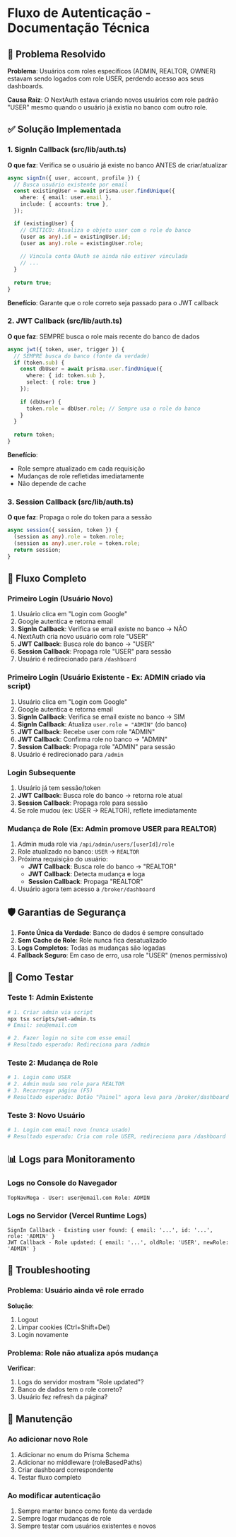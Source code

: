 # Fluxo de Autenticação - Documentação Técnica

## 🔐 Problema Resolvido

**Problema**: Usuários com roles específicos (ADMIN, REALTOR, OWNER) estavam sendo logados com role USER, perdendo acesso aos seus dashboards.

**Causa Raiz**: O NextAuth estava criando novos usuários com role padrão "USER" mesmo quando o usuário já existia no banco com outro role.

## ✅ Solução Implementada

### 1. SignIn Callback (src/lib/auth.ts)

**O que faz**: Verifica se o usuário já existe no banco ANTES de criar/atualizar

```typescript
async signIn({ user, account, profile }) {
  // Busca usuário existente por email
  const existingUser = await prisma.user.findUnique({
    where: { email: user.email },
    include: { accounts: true },
  });

  if (existingUser) {
    // CRÍTICO: Atualiza o objeto user com o role do banco
    (user as any).id = existingUser.id;
    (user as any).role = existingUser.role;
    
    // Vincula conta OAuth se ainda não estiver vinculada
    // ...
  }
  
  return true;
}
```

**Benefício**: Garante que o role correto seja passado para o JWT callback

### 2. JWT Callback (src/lib/auth.ts)

**O que faz**: SEMPRE busca o role mais recente do banco de dados

```typescript
async jwt({ token, user, trigger }) {
  // SEMPRE busca do banco (fonte da verdade)
  if (token.sub) {
    const dbUser = await prisma.user.findUnique({ 
      where: { id: token.sub }, 
      select: { role: true } 
    });
    
    if (dbUser) {
      token.role = dbUser.role; // Sempre usa o role do banco
    }
  }
  
  return token;
}
```

**Benefício**: 
- Role sempre atualizado em cada requisição
- Mudanças de role refletidas imediatamente
- Não depende de cache

### 3. Session Callback (src/lib/auth.ts)

**O que faz**: Propaga o role do token para a sessão

```typescript
async session({ session, token }) {
  (session as any).role = token.role;
  (session as any).user.role = token.role;
  return session;
}
```

## 🔄 Fluxo Completo

### Primeiro Login (Usuário Novo)
1. Usuário clica em "Login com Google"
2. Google autentica e retorna email
3. **SignIn Callback**: Verifica se email existe no banco → NÃO
4. NextAuth cria novo usuário com role "USER"
5. **JWT Callback**: Busca role do banco → "USER"
6. **Session Callback**: Propaga role "USER" para sessão
7. Usuário é redirecionado para `/dashboard`

### Primeiro Login (Usuário Existente - Ex: ADMIN criado via script)
1. Usuário clica em "Login com Google"
2. Google autentica e retorna email
3. **SignIn Callback**: Verifica se email existe no banco → SIM
4. **SignIn Callback**: Atualiza `user.role = "ADMIN"` (do banco)
5. **JWT Callback**: Recebe user com role "ADMIN"
6. **JWT Callback**: Confirma role no banco → "ADMIN"
7. **Session Callback**: Propaga role "ADMIN" para sessão
8. Usuário é redirecionado para `/admin`

### Login Subsequente
1. Usuário já tem sessão/token
2. **JWT Callback**: Busca role do banco → retorna role atual
3. **Session Callback**: Propaga role para sessão
4. Se role mudou (ex: USER → REALTOR), reflete imediatamente

### Mudança de Role (Ex: Admin promove USER para REALTOR)
1. Admin muda role via `/api/admin/users/[userId]/role`
2. Role atualizado no banco: `USER` → `REALTOR`
3. Próxima requisição do usuário:
   - **JWT Callback**: Busca role do banco → "REALTOR"
   - **JWT Callback**: Detecta mudança e loga
   - **Session Callback**: Propaga "REALTOR"
4. Usuário agora tem acesso a `/broker/dashboard`

## 🛡️ Garantias de Segurança

1. **Fonte Única da Verdade**: Banco de dados é sempre consultado
2. **Sem Cache de Role**: Role nunca fica desatualizado
3. **Logs Completos**: Todas as mudanças são logadas
4. **Fallback Seguro**: Em caso de erro, usa role "USER" (menos permissivo)

## 🧪 Como Testar

### Teste 1: Admin Existente
```bash
# 1. Criar admin via script
npx tsx scripts/set-admin.ts
# Email: seu@email.com

# 2. Fazer login no site com esse email
# Resultado esperado: Redireciona para /admin
```

### Teste 2: Mudança de Role
```bash
# 1. Login como USER
# 2. Admin muda seu role para REALTOR
# 3. Recarregar página (F5)
# Resultado esperado: Botão "Painel" agora leva para /broker/dashboard
```

### Teste 3: Novo Usuário
```bash
# 1. Login com email novo (nunca usado)
# Resultado esperado: Cria com role USER, redireciona para /dashboard
```

## 📊 Logs para Monitoramento

### Logs no Console do Navegador
```
TopNavMega - User: user@email.com Role: ADMIN
```

### Logs no Servidor (Vercel Runtime Logs)
```
SignIn Callback - Existing user found: { email: '...', id: '...', role: 'ADMIN' }
JWT Callback - Role updated: { email: '...', oldRole: 'USER', newRole: 'ADMIN' }
```

## 🚨 Troubleshooting

### Problema: Usuário ainda vê role errado
**Solução**: 
1. Logout
2. Limpar cookies (Ctrl+Shift+Del)
3. Login novamente

### Problema: Role não atualiza após mudança
**Verificar**:
1. Logs do servidor mostram "Role updated"?
2. Banco de dados tem o role correto?
3. Usuário fez refresh da página?

## 📝 Manutenção

### Ao adicionar novo Role
1. Adicionar no enum do Prisma Schema
2. Adicionar no middleware (roleBasedPaths)
3. Criar dashboard correspondente
4. Testar fluxo completo

### Ao modificar autenticação
1. Sempre manter banco como fonte da verdade
2. Sempre logar mudanças de role
3. Sempre testar com usuários existentes e novos
